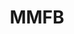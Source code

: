 ---
title: MMFB
crosslinks:
- borrow
- raisedbynarcissists
- depression
- SuicideBereavement
- SuicideWatch
- BreakUps
- UniversityofReddit
- stopdrinking
- TrueOffMyChest
- youtubot
- NonZeroDay
- AskMen
- Advice
- YouShouldKnow
- GetStudying
- socialskills
- EatCheapAndHealthy
- csgoscammers
- MGTOW
- youtubefactsbot
---